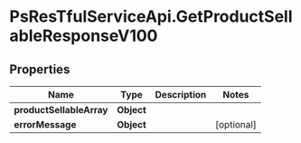 # PsResTfulServiceApi.GetProductSellableResponseV100

## Properties
Name | Type | Description | Notes
------------ | ------------- | ------------- | -------------
**productSellableArray** | **Object** |  | 
**errorMessage** | **Object** |  | [optional] 
